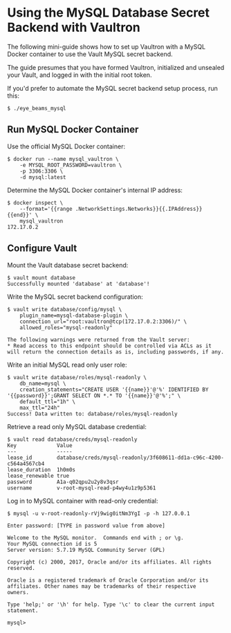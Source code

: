 # Using the MySQL Database Secret Backend with Vaultron

The following mini-guide shows how to set up Vaultron with a MySQL Docker
container to use the Vault MySQL secret backend.

The guide presumes that you have formed Vaultron, initialized and unsealed
your Vault, and logged in with the initial root token.

If you'd prefer to automate the MySQL secret backend setup process, run this:

```
$ ./eye_beams_mysql
```

## Run MySQL Docker Container

Use the official MySQL Docker container:

```
$ docker run --name mysql_vaultron \
    -e MYSQL_ROOT_PASSWORD=vaultron \
    -p 3306:3306 \
    -d mysql:latest
```

Determine the MySQL Docker container's internal IP address:

```
$ docker inspect \
    --format='{{range .NetworkSettings.Networks}}{{.IPAddress}}{{end}}' \
    mysql_vaultron
172.17.0.2
```

## Configure Vault

Mount the Vault database secret backend:

```
$ vault mount database
Successfully mounted 'database' at 'database'!
```

Write the MySQL secret backend configuration:

```
$ vault write database/config/mysql \
    plugin_name=mysql-database-plugin \
    connection_url="root:vaultron@tcp(172.17.0.2:3306)/" \
    allowed_roles="mysql-readonly"

The following warnings were returned from the Vault server:
* Read access to this endpoint should be controlled via ACLs as it will return the connection details as is, including passwords, if any.
```

Write an initial MySQL read only user role:

```
$ vault write database/roles/mysql-readonly \
    db_name=mysql \
    creation_statements="CREATE USER '{{name}}'@'%' IDENTIFIED BY '{{password}}';GRANT SELECT ON *.* TO '{{name}}'@'%';" \
    default_ttl="1h" \
    max_ttl="24h"
Success! Data written to: database/roles/mysql-readonly
```

Retrieve a read only MySQL database credential:

```
$ vault read database/creds/mysql-readonly
Key             Value
---             -----
lease_id        database/creds/mysql-readonly/3f608611-dd1a-c96c-4200-c564a4567cb4
lease_duration  1h0m0s
lease_renewable true
password        A1a-q02qpu2u2y8v3qsr
username        v-root-mysql-read-p4wy4u1z9p5361
```

Log in to MySQL container with read-only credential:


```
$ mysql -u v-root-readonly-rVj9wig0itNm3YgI -p -h 127.0.0.1

Enter password: [TYPE in password value from above]

Welcome to the MySQL monitor.  Commands end with ; or \g.
Your MySQL connection id is 5
Server version: 5.7.19 MySQL Community Server (GPL)

Copyright (c) 2000, 2017, Oracle and/or its affiliates. All rights reserved.

Oracle is a registered trademark of Oracle Corporation and/or its
affiliates. Other names may be trademarks of their respective
owners.

Type 'help;' or '\h' for help. Type '\c' to clear the current input statement.

mysql>
```
